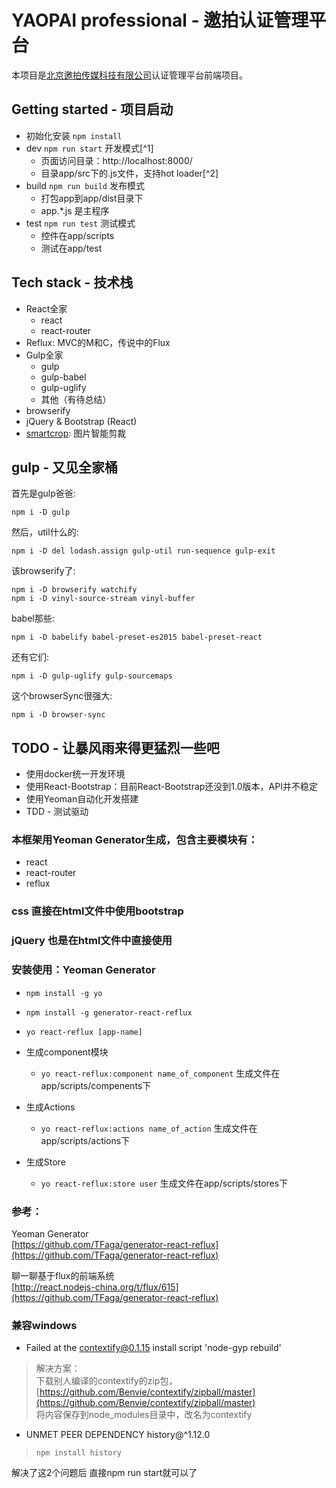 # YAOPAI professional - 邀拍认证管理平台

本项目是[北京邀拍传媒科技有限公司](http://www.yaopai.club/)认证管理平台前端项目。

## Getting started - 项目启动

- 初始化安装 ```npm install```
- dev ```npm run start```  开发模式[^1]
	- 页面访问目录：http://localhost:8000/
	- 目录app/src下的.js文件，支持hot loader[^2]
- build ```npm run build``` 发布模式
	- 打包app到app/dist目录下
	- app.\*.js 是主程序
- test ```npm run test``` 测试模式
	- 控件在app/scripts
	- 测试在app/test

## Tech stack - 技术栈

- React全家
  - react
  - react-router
- Reflux: MVC的M和C，传说中的Flux
- Gulp全家
  - gulp
  - gulp-babel
  - gulp-uglify
  - 其他（有待总结）
- browserify
- jQuery & Bootstrap (React)
- [smartcrop](https://github.com/jwagner/smartcrop.js): 图片智能剪裁

## gulp - 又见全家桶

首先是gulp爸爸:
```
npm i -D gulp
```
然后，util什么的:
```
npm i -D del lodash.assign gulp-util run-sequence gulp-exit
```
该browserify了:
```
npm i -D browserify watchify
npm i -D vinyl-source-stream vinyl-buffer
```
babel那些:
```
npm i -D babelify babel-preset-es2015 babel-preset-react
```
还有它们:
```
npm i -D gulp-uglify gulp-sourcemaps
```
这个browserSync很强大:
```
npm i -D browser-sync
```

## TODO - 让暴风雨来得更猛烈一些吧

- 使用docker统一开发环境
- 使用React-Bootstrap：目前React-Bootstrap还没到1.0版本，API并不稳定
- 使用Yeoman自动化开发搭建
- TDD - 测试驱动


### 本框架用Yeoman Generator生成，包含主要模块有：

- react
- react-router
- reflux


### css 直接在html文件中使用bootstrap

### jQuery 也是在html文件中直接使用


### 安装使用：Yeoman Generator

- ```npm install -g yo```
- ```npm install -g generator-react-reflux```
- ```yo react-reflux [app-name]```

- 生成component模块
  - ```yo react-reflux:component name_of_component```
  	生成文件在app/scripts/compenents下
- 生成Actions
  - ```yo react-reflux:actions name_of_action```
  	生成文件在app/scripts/actions下
- 生成Store
	- ```yo react-reflux:store user```
	生成文件在app/scripts/stores下


### 参考：
Yeoman Generator  
[https://github.com/TFaga/generator-react-reflux](https://github.com/TFaga/generator-react-reflux)

聊一聊基于flux的前端系统  
[http://react.nodejs-china.org/t/flux/615](https://github.com/TFaga/generator-react-reflux)

### 兼容windows

- Failed at the contextify@0.1.15 install script 'node-gyp rebuild'
> 解决方案：  
> 下载别人编译的contextify的zip包，[https://github.com/Benvie/contextify/zipball/master](https://github.com/Benvie/contextify/zipball/master)  
> 将内容保存到node_modules目录中，改名为contextify
- UNMET PEER DEPENDENCY history@^1.12.0  
> ```npm install history```

解决了这2个问题后 直接npm run start就可以了
